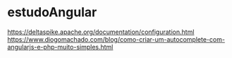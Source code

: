 # estudoAngular
https://deltaspike.apache.org/documentation/configuration.html
https://www.diogomachado.com/blog/como-criar-um-autocomplete-com-angularjs-e-php-muito-simples.html
